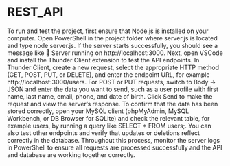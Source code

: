 # REST_API
To run and test the project, first ensure that Node.js is installed on your computer. Open PowerShell in the project folder where server.js is located and type node server.js. If the server starts successfully, you should see a message like 🚀 Server running on http://localhost:3000. Next, open VSCode and install the Thunder Client extension to test the API endpoints. In Thunder Client, create a new request, select the appropriate HTTP method (GET, POST, PUT, or DELETE), and enter the endpoint URL, for example http://localhost:3000/users. For POST or PUT requests, switch to Body → JSON and enter the data you want to send, such as a user profile with first name, last name, email, phone, and date of birth. Click Send to make the request and view the server’s response. To confirm that the data has been stored correctly, open your MySQL client (phpMyAdmin, MySQL Workbench, or DB Browser for SQLite) and check the relevant table, for example users, by running a query like SELECT * FROM users;. You can also test other endpoints and verify that updates or deletions reflect correctly in the database. Throughout this process, monitor the server logs in PowerShell to ensure all requests are processed successfully and the API and database are working together correctly.
